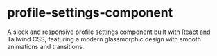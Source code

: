 # profile-settings-component
A sleek and responsive profile settings component built with React and Tailwind CSS, featuring a modern glassmorphic design with smooth animations and transitions.
